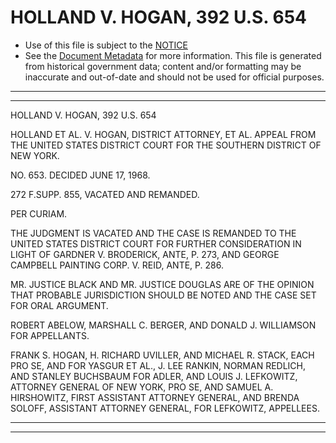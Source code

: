 ---
---

# HOLLAND V. HOGAN, 392 U.S. 654

* Use of this file is subject to the [NOTICE](https://github.com/publicdocs/notice/blob/master/NOTICE)
* See the [Document Metadata](../../../) for more information.
  This file is generated from historical government data; content and/or formatting may be inaccurate and out-of-date and should not be used for official purposes.

----------
----------

HOLLAND V. HOGAN, 392 U.S. 654

HOLLAND ET AL. V. HOGAN, DISTRICT ATTORNEY, ET AL. APPEAL FROM THE UNITED STATES DISTRICT COURT FOR THE SOUTHERN DISTRICT OF NEW YORK.

NO. 653.  DECIDED JUNE 17, 1968.

272 F.SUPP.  855, VACATED AND REMANDED.

PER CURIAM.

THE JUDGMENT IS VACATED AND THE CASE IS REMANDED TO THE UNITED STATES DISTRICT COURT FOR FURTHER CONSIDERATION IN LIGHT OF GARDNER V. BRODERICK, ANTE, P. 273, AND GEORGE CAMPBELL PAINTING CORP. V. REID, ANTE, P. 286.

MR. JUSTICE BLACK AND MR. JUSTICE DOUGLAS ARE OF THE OPINION THAT PROBABLE JURISDICTION SHOULD BE NOTED AND THE CASE SET FOR ORAL ARGUMENT.

ROBERT ABELOW, MARSHALL C. BERGER, AND DONALD J. WILLIAMSON FOR APPELLANTS.

FRANK S. HOGAN, H. RICHARD UVILLER, AND MICHAEL R. STACK, EACH PRO SE, AND FOR YASGUR ET AL., J. LEE RANKIN, NORMAN REDLICH, AND STANLEY BUCHSBAUM FOR ADLER, AND LOUIS J. LEFKOWITZ, ATTORNEY GENERAL OF NEW YORK, PRO SE, AND SAMUEL A. HIRSHOWITZ, FIRST ASSISTANT ATTORNEY GENERAL, AND BRENDA SOLOFF, ASSISTANT ATTORNEY GENERAL, FOR LEFKOWITZ, APPELLEES.


----------
----------

